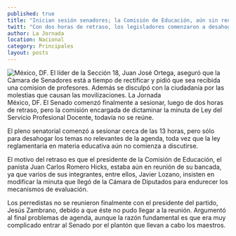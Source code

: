 ```yaml
---
published: true
title: "Inician sesión senadores; la Comisión de Educación, aún sin reunirse"
twitt: "Con dos horas de retraso, los legisladores comenzaron a desahogar en el pleno los temas no relevantes de la agenda"
author: La Jornada
location: Nacional
category: Principales
layout: posts
---
```


![México, DF. El líder de la Sección 18, Juan José Ortega, aseguró que la Cámara de Senadores está a tiempo de rectificar y pidió que sea recibida una comision de profesores. Además se disculpó con la ciudadanía por las molestias que causan las movilizaciones. La Jornada](http://i.imgur.com/izvgGXrm.jpg)México, DF. El Senado comenzó finalmente a sesionar, luego de dos horas de retraso, pero la comisión encargada de dictaminar la minuta de Ley del Servicio Profesional Docente, todavía no se reúne.

El pleno senatorial comenzó a sesionar cerca de las 13 horas, pero sólo para desahogar los temas no relevantes de la agenda, toda vez que la ley reglamentaria en materia educativa aún no comienza a discutirse.

El motivo del retraso es que el presidente de la Comisión de Educación, el panista Juan Carlos Romero Hicks, estaba aún en reunión de su bancada, ya que varios de sus integrantes, entre ellos, Javier Lozano, insisten en modificar la minuta que llegó de la Cámara de Diputados para endurecer los mecanismos de evaluación.

Los perredistas no se reunieron finalmente con el presidente del partido, Jesús Zambrano, debido a que éste no pudo llegar a la reunión. Argumentó al final problemas de agenda, aunque la razón fundamental es que era muy complicado entrar al Senado por el plantón que llevan a cabo los maestros.
